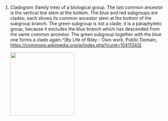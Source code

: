 1. Cladogram (family tree) of a biological group. The last common ancestor is the vertical line stem at the bottom. The blue and red subgroups are clades; each shows its common ancestor stem at the bottom of the subgroup branch. The green subgroup is not a clade; it is a paraphyletic group, because it excludes the blue branch which has descended from the same common ancestor. The green subgroup together with the blue one forms a clade again.^[By Life of Riley - Own work, Public Domain, https://commons.wikimedia.org/w/index.php?curid=10411343]

	<img src="https://upload.wikimedia.org/wikipedia/commons/4/46/Clade-grade_II.svg" width="200" />